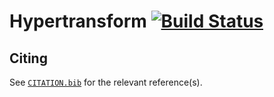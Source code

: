 # Hypertransform [![Build Status](https://github.com/RiccardoBuscicchio/Hypertransform.jl/actions/workflows/CI.yml/badge.svg?branch=main)](https://github.com/RiccardoBuscicchio/Hypertransform.jl/actions/workflows/CI.yml?query=branch%3Amain)

## Citing

See [`CITATION.bib`](CITATION.bib) for the relevant reference(s).
